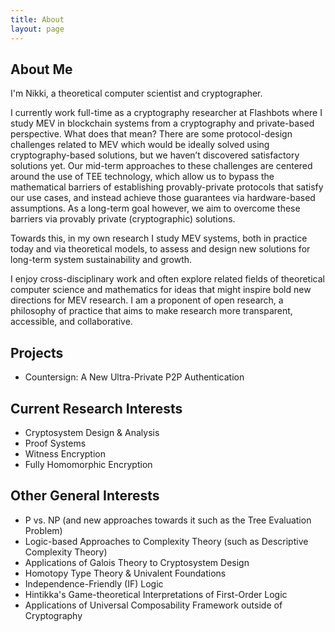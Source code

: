 ```yaml
---
title: About
layout: page
---
```


<h2>About Me</h2>

I'm Nikki, a theoretical computer scientist and cryptographer.

I currently work full-time as a cryptography researcher at Flashbots where I study MEV in blockchain systems from a cryptography and private-based perspective. What does that mean? There are some protocol-design challenges related to MEV which would be ideally solved using cryptography-based solutions, but we haven’t discovered satisfactory solutions yet. Our mid-term approaches to these challenges are centered around the use of TEE technology, which allow us to bypass the mathematical barriers of establishing provably-private protocols that satisfy our use cases, and instead achieve those guarantees via hardware-based assumptions. As a long-term goal however, we aim to overcome these barriers via provably private (cryptographic) solutions.

Towards this, in my own research I study MEV systems, both in practice today and via theoretical models, to assess and design new solutions for long-term system sustainability and growth.

I enjoy cross-disciplinary work and often explore related fields of theoretical computer science and mathematics for ideas that might inspire bold new directions for MEV research. I am a proponent of open research, a philosophy of practice that aims to make research more transparent, accessible, and collaborative.

<h2>Projects</h2>
<ul class="skill-list">
	<li>Countersign: A New Ultra-Private P2P Authentication</li>
</ul>

<h2>Current Research Interests</h2>

<ul class="skill-list">
	<li>Cryptosystem Design & Analysis</li>
	<li>Proof Systems</li>
	<li>Witness Encryption</li>
	<li>Fully Homomorphic Encryption</li>
</ul>

<h2>Other General Interests</h2>

<ul class="skill-list">
	<li> P vs. NP (and new approaches towards it such as the Tree Evaluation Problem)</li>
	<li>Logic-based Approaches to Complexity Theory (such as Descriptive Complexity Theory)</li>
	<li>Applications of Galois Theory to Cryptosystem Design</li>
	<li>Homotopy Type Theory & Univalent Foundations</li>
	<li>Independence-Friendly (IF) Logic</li>
	<li>Hintikka's Game-theoretical Interpretations of First-Order Logic</li>
	<li>Applications of Universal Composability Framework outside of Cryptography</li>
</ul>

<!---
<h2>Projects</h2>
<ul>
	 <li><a href="https://github.com/">Lorem Lorem</a></li>
	<li><a href="https://github.com/">Ipsum Dolor</a></li>
	<li><a href="https://github.com/">Dolor Lorem</a></li>
</ul>
--->
